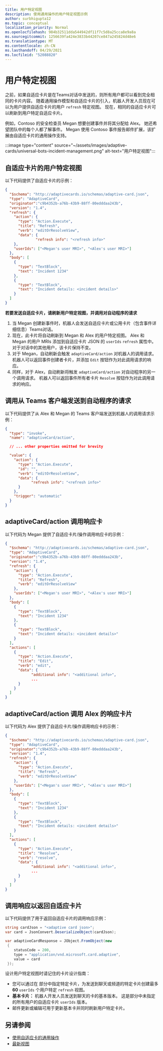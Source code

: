 ```yaml
---
title: 用户特定视图
description: 使用通用操作的用户特定视图示例
author: surbhigupta12
ms.topic: conceptual
localization_priority: Normal
ms.openlocfilehash: 984b32511dda544942df11f7c5d8a25cca8e9a8a
ms.sourcegitcommit: 1256639fa424e3833b44207ce847a245824d48e6
ms.translationtype: MT
ms.contentlocale: zh-CN
ms.lasthandoff: 04/29/2021
ms.locfileid: "52088820"
---
```

# <a name="user-specific-views"></a>用户特定视图

之前，如果自适应卡片是在Teams对话中发送的，则所有用户都可以看到完全相同的卡片内容。 随着通用操作模型和自适应卡片的引入，机器人开发人员现在可以为用户提供自适应卡片的用户 `refresh` 特定视图。 现在，相同的自适应卡片可以刷新到用户特定自适应卡片。

例如，Contoso 的安全检查员 Megan 想要创建事件并将其分配给 Alex。 她还希望团队中的每个人都了解事件。 Megan 使用 Contoso 事件报告邮件扩展，该扩展由自适应卡片的通用操作支持。

:::image type="content" source="~/assets/images/adaptive-cards/universal-bots-incident-management.png" alt-text="用户特定视图":::

## <a name="user-specific-views-for-adaptive-cards"></a>自适应卡片的用户特定视图

以下代码提供了自适应卡片的示例：

```JSON
{
  "$schema": "http://adaptivecards.io/schemas/adaptive-card.json",
  "type": "AdaptiveCard",
  "originator":"c9b4352b-a76b-43b9-88ff-80edddaa243b",
  "version": "1.4",
  "refresh": {
    "action": {
      "type": "Action.Execute",
      "title": "Refresh",
      "verb": "editOrResolveView",
      "data": {
              "refresh info": "<refresh info>"
    },
    "userIds": ["<Megan's user MRI>", "<Alex's user MRI>"]
  },
  "body": [
    {
      "type": "TextBlock",
      "text": "Incident 1234"
    },
    {
      "type": "TextBlock",
      "text": "Incident details: <incident details>"
    }
  ]
}
```

**若要发送自适应卡片，请刷新用户特定视图，并调用对自动程序的请求**

1. 当 Megan 创建新事件时，机器人会发送自适应卡片或公用卡片（包含事件详细信息）Teams对话。
2. 现在，此卡片将自动刷新到 Megan 和 Alex 的用户特定视图。 Alex 和 Megan 的用户 MRIs 添加到自适应卡片 JSON 的 `userIds` `refresh` 属性中。 对于对话中的其他用户，该卡片保持不变。
3. 对于 Megan，自动刷新会触发 `adaptiveCard/action` 对机器人的调用请求。 机器人可以返回事件创建者卡片，并添加 `Edit` 按钮作为对此调用请求的响应。
4. 同样，对于 Alex，自动刷新将触发 `adaptiveCard/action` 对自动程序的另一个调用请求。 机器人可以返回事件所有者卡片 `Resolve` 按钮作为对此调用请求的响应。

## <a name="invoke-request-sent-from-teams-client-to-the-bot"></a>调用从 Teams 客户端发送到自动程序的请求

以下代码提供了从 Alex 和 Megan 的 Teams 客户端发送到机器人的调用请求示例：

```JSON
{ 
  "type": "invoke",
  "name": "adaptiveCard/action",

  // ... other properties omitted for brevity

  "value": { 
    "action": { 
      "type": "Action.Execute", 
      "id": "", 
      "verb": "editOrResolveView",
      "data": { 
            "refresh info": "<refresh info>"
      } 
    },
    "trigger": "automatic" 
  }
}
```

## <a name="adaptivecardaction-invoke-response-card"></a>adaptiveCard/action 调用响应卡

以下代码为 Megan 提供了自适应卡片/操作调用响应卡的示例：

```JSON
{
  "$schema": "http://adaptivecards.io/schemas/adaptive-card.json",
  "type": "AdaptiveCard",
  "originator":"c9b4352b-a76b-43b9-88ff-80edddaa243b",
  "version": "1.4",
  "refresh": {
    "action": {
      "type": "Action.Execute",
      "title": "Refresh",
      "verb": "editOrResolveView"
    },
    "userIds": ["<Megan's user MRI>", "<Alex's user MRI>"]
  },
  "body": [
    {
      "type": "TextBlock",
      "text": "Incident 1234"
    },
    {
      "type": "TextBlock",
      "text": "Incident details: <incident details>"
    }
  ],
  "actions": [
    {
      "type": "Action.Execute",
      "title": "Edit",
      "verb": "edit",
      "data": {
            "additional info": "<additional info>",
            ...
      }
    }
  ]
}
```

## <a name="adaptivecardaction-invoke-response-card-for-alex"></a>adaptiveCard/action 调用 Alex 的响应卡片

以下代码为 Alex 提供了自适应卡片/操作调用响应卡的示例：

```JSON
{
  "$schema": "http://adaptivecards.io/schemas/adaptive-card.json",
  "type": "AdaptiveCard",
  "originator":"c9b4352b-a76b-43b9-88ff-80edddaa243b",
  "version": "1.4",
  "refresh": {
    "action": {
      "type": "Action.Execute",
      "title": "Refresh",
      "verb": "editOrResolveView"
    },
    "userIds": ["<Megan's user MRI>", "<Alex's user MRI>"]
  },
  "body": [
    {
      "type": "TextBlock",
      "text": "Incident 1234"
    },
    {
      "type": "TextBlock",
      "text": "Incident details: <incident details>"
    }
  ],
  "actions": [
    {
      "type": "Action.Execute",
      "title": "Resolve",
      "verb": "resolve",
      "data": {
            "additional info": "<additional info>",
            ...
      }
    }
  ]
}
```

## <a name="invoke-response-to-return-adaptive-cards"></a>调用响应以返回自适应卡片

以下代码提供了用于返回自适应卡片的调用响应示例：

```C#
string cardJson = "<adaptive card json>";
var card = JsonConvert.DeserializeObject(cardJson);

var adaptiveCardResponse = JObject.FromObject(new
 {
    statusCode = 200,
    type = "application/vnd.microsoft.card.adaptive",
    value = card
 });
```

设计用户特定视图时请记住的卡片设计指南：

* 您可以通过在 部分中指定特定卡片，为发送到聊天或频道的特定卡片创建最多 **60** `userIds` 个用户特定 `refresh` 视图。
* **基本卡片：** 机器人开发人员发送到聊天的卡的基本版本。 这是部分中未指定的所有用户的自适应卡片 `userIds` 版本。
* 邮件更新或编辑可用于更新基本卡并同时刷新用户特定卡片。

## <a name="see-also"></a>另请参阅

* [使用自适应卡的通用操作](Work-with-universal-actions-for-adaptive-cards.md)
* [最新视图](Up-To-Date-Views.md)
